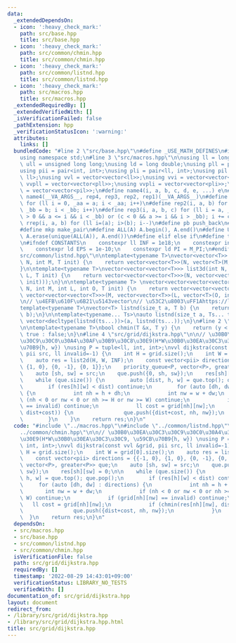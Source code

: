 ```yaml
---
data:
  _extendedDependsOn:
  - icon: ':heavy_check_mark:'
    path: src/base.hpp
    title: src/base.hpp
  - icon: ':heavy_check_mark:'
    path: src/common/chmin.hpp
    title: src/common/chmin.hpp
  - icon: ':heavy_check_mark:'
    path: src/common/listnd.hpp
    title: src/common/listnd.hpp
  - icon: ':heavy_check_mark:'
    path: src/macros.hpp
    title: src/macros.hpp
  _extendedRequiredBy: []
  _extendedVerifiedWith: []
  _isVerificationFailed: false
  _pathExtension: hpp
  _verificationStatusIcon: ':warning:'
  attributes:
    links: []
  bundledCode: "#line 2 \"src/base.hpp\"\n#define _USE_MATH_DEFINES\n#include <bits/stdc++.h>\n\
    using namespace std;\n#line 3 \"src/macros.hpp\"\n\nusing ll = long long;\nusing\
    \ ull = unsigned long long;\nusing ld = long double;\nusing pll = pair<ll, ll>;\n\
    using pii = pair<int, int>;\nusing pli = pair<ll, int>;\nusing pil = pair<int,\
    \ ll>;\nusing vvl = vector<vector<ll>>;\nusing vvi = vector<vector<int>>;\nusing\
    \ vvpll = vector<vector<pll>>;\nusing vvpli = vector<vector<pli>>;\nusing vvpil\
    \ = vector<vector<pil>>;\n#define name4(i, a, b, c, d, e, ...) e\n#define rep(...)\
    \ name4(__VA_ARGS__, rep4, rep3, rep2, rep1)(__VA_ARGS__)\n#define rep1(i, a)\
    \ for (ll i = 0, _aa = a; i < _aa; i++)\n#define rep2(i, a, b) for (ll i = a,\
    \ _bb = b; i < _bb; i++)\n#define rep3(i, a, b, c) for (ll i = a, _bb = b; (c\
    \ > 0 && a <= i && i < _bb) or (c < 0 && a >= i && i > _bb); i += c)\n#define\
    \ rrep(i, a, b) for (ll i=(a); i>(b); i--)\n#define pb push_back\n#define eb emplace_back\n\
    #define mkp make_pair\n#define ALL(A) A.begin(), A.end()\n#define UNIQUE(A) sort(ALL(A)),\
    \ A.erase(unique(ALL(A)), A.end())\n#define elif else if\n#define tostr to_string\n\
    \n#ifndef CONSTANTS\n    constexpr ll INF = 1e18;\n    constexpr int MOD = 1000000007;\n\
    \    constexpr ld EPS = 1e-10;\n    constexpr ld PI = M_PI;\n#endif\n#line 3 \"\
    src/common/listnd.hpp\"\n\ntemplate<typename T>\nvector<vector<T>> list2d(int\
    \ N, int M, T init) {\n    return vector<vector<T>>(N, vector<T>(M, init));\n\
    }\n\ntemplate<typename T>\nvector<vector<vector<T>>> list3d(int N, int M, int\
    \ L, T init) {\n    return vector<vector<vector<T>>>(N, vector<vector<T>>(M, vector<T>(L,\
    \ init)));\n}\n\ntemplate<typename T> \nvector<vector<vector<vector<T>>>> list4d(int\
    \ N, int M, int L, int O, T init) {\n    return vector<vector<vector<vector<T>>>>(N,\
    \ vector<vector<vector<T>>>(M, vector<vector<T>>(L, vector<T>(O, init))));\n}\n\
    \n// \u4EFB\u610F\u6B21\u5143vector\n// \u53C2\u8003\uFF1Ahttps://luzhiled1333.github.io/comp-library/src/cpp-template/header/make-vector.hpp\n\
    template<typename T>\nvector<T> listnd(size_t a, T b) {\n    return vector<T>(a,\
    \ b);\n}\n\ntemplate<typename... Ts>\nauto listnd(size_t a, Ts... ts) {\n    return\
    \ vector<decltype(listnd(ts...))>(a, listnd(ts...));\n}\n#line 2 \"src/common/chmin.hpp\"\
    \n\ntemplate<typename T>\nbool chmin(T &x, T y) {\n    return (y < x) ? x = y,\
    \ true : false;\n}\n#line 4 \"src/grid/dijkstra.hpp\"\n\n// \u30B0\u30EA\u30C3\
    \u30C9\u30C0\u30A4\u30AF\u30B9\u30C8\u30E9(H*W\u30B0\u30EA\u30C3\u30C9, \u59CB\
    \u70B9{h, w}) \nusing P = tuple<ll, int, int>;\nvvl dijkstra(const vvl &grid,\
    \ pii src, ll invalid=-1) {\n    int H = grid.size();\n    int W = grid[0].size();\n\
    \    auto res = list2d(H, W, INF);\n    const vector<pii> directions = {{-1, 0},\
    \ {1, 0}, {0, -1}, {0, 1}};\n    priority_queue<P, vector<P>, greater<P>> que;\n\
    \    auto [sh, sw] = src;\n    que.push({0, sh, sw});\n    res[sh][sw] = 0;\n\n\
    \    while (que.size()) {\n        auto [dist, h, w] = que.top(); que.pop();\n\
    \        if (res[h][w] < dist) continue;\n        for (auto [dh, dw] : directions)\
    \ {\n            int nh = h + dh;\n            int nw = w + dw;\n            if\
    \ (nh < 0 or nw < 0 or nh >= H or nw >= W) continue;\n            if (grid[nh][nw]\
    \ == invalid) continue;\n            ll cost = grid[nh][nw];\n            if (chmin(res[nh][nw],\
    \ dist+cost)) {\n                que.push({dist+cost, nh, nw});\n            }\n\
    \        }\n    }\n    return res;\n}\n"
  code: "#include \"../macros.hpp\"\n#include \"../common/listnd.hpp\"\n#include \"\
    ../common/chmin.hpp\"\n\n// \u30B0\u30EA\u30C3\u30C9\u30C0\u30A4\u30AF\u30B9\u30C8\
    \u30E9(H*W\u30B0\u30EA\u30C3\u30C9, \u59CB\u70B9{h, w}) \nusing P = tuple<ll,\
    \ int, int>;\nvvl dijkstra(const vvl &grid, pii src, ll invalid=-1) {\n    int\
    \ H = grid.size();\n    int W = grid[0].size();\n    auto res = list2d(H, W, INF);\n\
    \    const vector<pii> directions = {{-1, 0}, {1, 0}, {0, -1}, {0, 1}};\n    priority_queue<P,\
    \ vector<P>, greater<P>> que;\n    auto [sh, sw] = src;\n    que.push({0, sh,\
    \ sw});\n    res[sh][sw] = 0;\n\n    while (que.size()) {\n        auto [dist,\
    \ h, w] = que.top(); que.pop();\n        if (res[h][w] < dist) continue;\n   \
    \     for (auto [dh, dw] : directions) {\n            int nh = h + dh;\n     \
    \       int nw = w + dw;\n            if (nh < 0 or nw < 0 or nh >= H or nw >=\
    \ W) continue;\n            if (grid[nh][nw] == invalid) continue;\n         \
    \   ll cost = grid[nh][nw];\n            if (chmin(res[nh][nw], dist+cost)) {\n\
    \                que.push({dist+cost, nh, nw});\n            }\n        }\n  \
    \  }\n    return res;\n}\n"
  dependsOn:
  - src/macros.hpp
  - src/base.hpp
  - src/common/listnd.hpp
  - src/common/chmin.hpp
  isVerificationFile: false
  path: src/grid/dijkstra.hpp
  requiredBy: []
  timestamp: '2022-08-29 14:43:01+09:00'
  verificationStatus: LIBRARY_NO_TESTS
  verifiedWith: []
documentation_of: src/grid/dijkstra.hpp
layout: document
redirect_from:
- /library/src/grid/dijkstra.hpp
- /library/src/grid/dijkstra.hpp.html
title: src/grid/dijkstra.hpp
---
```

